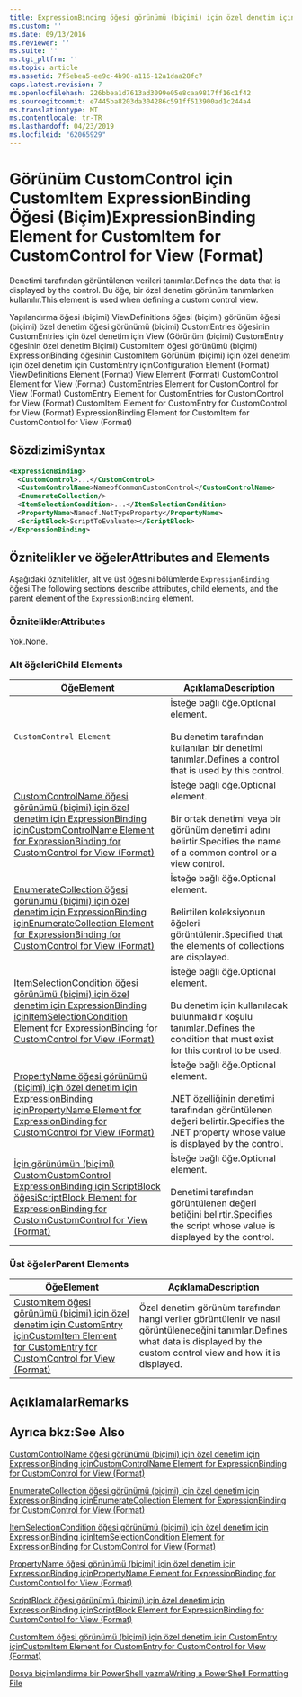 ```yaml
---
title: ExpressionBinding öğesi görünümü (biçimi) için özel denetim için CustomItem için | Microsoft Docs
ms.custom: ''
ms.date: 09/13/2016
ms.reviewer: ''
ms.suite: ''
ms.tgt_pltfrm: ''
ms.topic: article
ms.assetid: 7f5ebea5-ee9c-4b90-a116-12a1daa28fc7
caps.latest.revision: 7
ms.openlocfilehash: 226bbea1d7613ad3099e05e8caa9817ff16c1f42
ms.sourcegitcommit: e7445ba8203da304286c591ff513900ad1c244a4
ms.translationtype: MT
ms.contentlocale: tr-TR
ms.lasthandoff: 04/23/2019
ms.locfileid: "62065929"
---
```

# <a name="expressionbinding-element-for-customitem-for-customcontrol-for-view-format"></a><span data-ttu-id="33c31-102">Görünüm CustomControl için CustomItem ExpressionBinding Öğesi (Biçim)</span><span class="sxs-lookup"><span data-stu-id="33c31-102">ExpressionBinding Element for CustomItem for CustomControl for View (Format)</span></span>

<span data-ttu-id="33c31-103">Denetimi tarafından görüntülenen verileri tanımlar.</span><span class="sxs-lookup"><span data-stu-id="33c31-103">Defines the data that is displayed by the control.</span></span> <span data-ttu-id="33c31-104">Bu öğe, bir özel denetim görünüm tanımlarken kullanılır.</span><span class="sxs-lookup"><span data-stu-id="33c31-104">This element is used when defining a custom control view.</span></span>

<span data-ttu-id="33c31-105">Yapılandırma öğesi (biçimi) ViewDefinitions öğesi (biçimi) görünüm öğesi (biçimi) özel denetim öğesi görünümü (biçimi) CustomEntries öğesinin CustomEntries için özel denetim için View (Görünüm (biçimi) CustomEntry öğesinin özel denetim Biçimi) CustomItem öğesi görünümü (biçimi) ExpressionBinding öğesinin CustomItem Görünüm (biçimi) için özel denetim için özel denetim için CustomEntry için</span><span class="sxs-lookup"><span data-stu-id="33c31-105">Configuration Element (Format) ViewDefinitions Element (Format) View Element (Format) CustomControl Element for View (Format) CustomEntries Element for CustomControl for View (Format) CustomEntry Element for CustomEntries for CustomControl for View (Format) CustomItem Element for CustomEntry for CustomControl for View (Format) ExpressionBinding Element for CustomItem for CustomControl for View (Format)</span></span>

## <a name="syntax"></a><span data-ttu-id="33c31-106">Sözdizimi</span><span class="sxs-lookup"><span data-stu-id="33c31-106">Syntax</span></span>

```xml
<ExpressionBinding>
  <CustomControl>...</CustomControl>
  <CustomControlName>NameofCommonCustomControl</CustomControlName>
  <EnumerateCollection/>
  <ItemSelectionCondition>...</ItemSelectionCondition>
  <PropertyName>Nameof.NetTypeProperty</PropertyName>
  <ScriptBlock>ScriptToEvaluate></ScriptBlock>
</ExpressionBinding>
```

## <a name="attributes-and-elements"></a><span data-ttu-id="33c31-107">Öznitelikler ve öğeler</span><span class="sxs-lookup"><span data-stu-id="33c31-107">Attributes and Elements</span></span>

<span data-ttu-id="33c31-108">Aşağıdaki öznitelikler, alt ve üst öğesini bölümlerde `ExpressionBinding` öğesi.</span><span class="sxs-lookup"><span data-stu-id="33c31-108">The following sections describe attributes, child elements, and the parent element of the `ExpressionBinding` element.</span></span>

### <a name="attributes"></a><span data-ttu-id="33c31-109">Öznitelikler</span><span class="sxs-lookup"><span data-stu-id="33c31-109">Attributes</span></span>

<span data-ttu-id="33c31-110">Yok.</span><span class="sxs-lookup"><span data-stu-id="33c31-110">None.</span></span>

### <a name="child-elements"></a><span data-ttu-id="33c31-111">Alt öğeleri</span><span class="sxs-lookup"><span data-stu-id="33c31-111">Child Elements</span></span>

|<span data-ttu-id="33c31-112">Öğe</span><span class="sxs-lookup"><span data-stu-id="33c31-112">Element</span></span>|<span data-ttu-id="33c31-113">Açıklama</span><span class="sxs-lookup"><span data-stu-id="33c31-113">Description</span></span>|
|-------------|-----------------|
|`CustomControl Element`|<span data-ttu-id="33c31-114">İsteğe bağlı öğe.</span><span class="sxs-lookup"><span data-stu-id="33c31-114">Optional element.</span></span><br /><br /> <span data-ttu-id="33c31-115">Bu denetim tarafından kullanılan bir denetimi tanımlar.</span><span class="sxs-lookup"><span data-stu-id="33c31-115">Defines a control that is used by this control.</span></span>|
|[<span data-ttu-id="33c31-116">CustomControlName öğesi görünümü (biçimi) için özel denetim için ExpressionBinding için</span><span class="sxs-lookup"><span data-stu-id="33c31-116">CustomControlName Element for ExpressionBinding for CustomControl for View (Format)</span></span>](./customcontrolname-element-for-expressionbinding-for-customcontrol-for-view-format.md)|<span data-ttu-id="33c31-117">İsteğe bağlı öğe.</span><span class="sxs-lookup"><span data-stu-id="33c31-117">Optional element.</span></span><br /><br /> <span data-ttu-id="33c31-118">Bir ortak denetimi veya bir görünüm denetimi adını belirtir.</span><span class="sxs-lookup"><span data-stu-id="33c31-118">Specifies the name of a common control or a view control.</span></span>|
|[<span data-ttu-id="33c31-119">EnumerateCollection öğesi görünümü (biçimi) için özel denetim için ExpressionBinding için</span><span class="sxs-lookup"><span data-stu-id="33c31-119">EnumerateCollection Element for ExpressionBinding for CustomControl for View (Format)</span></span>](./enumeratecollection-element-for-expressionbinding-for-customcontrol-for-view-format.md)|<span data-ttu-id="33c31-120">İsteğe bağlı öğe.</span><span class="sxs-lookup"><span data-stu-id="33c31-120">Optional element.</span></span><br /><br /> <span data-ttu-id="33c31-121">Belirtilen koleksiyonun öğeleri görüntülenir.</span><span class="sxs-lookup"><span data-stu-id="33c31-121">Specified that the elements of collections are displayed.</span></span>|
|[<span data-ttu-id="33c31-122">ItemSelectionCondition öğesi görünümü (biçimi) için özel denetim için ExpressionBinding için</span><span class="sxs-lookup"><span data-stu-id="33c31-122">ItemSelectionCondition Element for ExpressionBinding for CustomControl for View (Format)</span></span>](./itemselectioncondition-element-for-expressionbinding-for-customcontrol-format.md)|<span data-ttu-id="33c31-123">İsteğe bağlı öğe.</span><span class="sxs-lookup"><span data-stu-id="33c31-123">Optional element.</span></span><br /><br /> <span data-ttu-id="33c31-124">Bu denetim için kullanılacak bulunmalıdır koşulu tanımlar.</span><span class="sxs-lookup"><span data-stu-id="33c31-124">Defines the condition that must exist for this control to be used.</span></span>|
|[<span data-ttu-id="33c31-125">PropertyName öğesi görünümü (biçimi) için özel denetim için ExpressionBinding için</span><span class="sxs-lookup"><span data-stu-id="33c31-125">PropertyName Element for ExpressionBinding for CustomControl for View (Format)</span></span>](./propertyname-element-for-expressionbinding-for-customcontrol-for-view-format.md)|<span data-ttu-id="33c31-126">İsteğe bağlı öğe.</span><span class="sxs-lookup"><span data-stu-id="33c31-126">Optional element.</span></span><br /><br /> <span data-ttu-id="33c31-127">.NET özelliğinin denetimi tarafından görüntülenen değeri belirtir.</span><span class="sxs-lookup"><span data-stu-id="33c31-127">Specifies the .NET property whose value is displayed by the control.</span></span>|
|[<span data-ttu-id="33c31-128">İçin görünümün (biçimi) CustomCustomControl ExpressionBinding için ScriptBlock öğesi</span><span class="sxs-lookup"><span data-stu-id="33c31-128">ScriptBlock Element for ExpressionBinding for CustomCustomControl for View (Format)</span></span>](./scriptblock-element-for-expressionbinding-for-customcontrol-for-view-format.md)|<span data-ttu-id="33c31-129">İsteğe bağlı öğe.</span><span class="sxs-lookup"><span data-stu-id="33c31-129">Optional element.</span></span><br /><br /> <span data-ttu-id="33c31-130">Denetimi tarafından görüntülenen değeri betiğini belirtir.</span><span class="sxs-lookup"><span data-stu-id="33c31-130">Specifies the script whose value is displayed by the control.</span></span>|

### <a name="parent-elements"></a><span data-ttu-id="33c31-131">Üst öğeler</span><span class="sxs-lookup"><span data-stu-id="33c31-131">Parent Elements</span></span>

|<span data-ttu-id="33c31-132">Öğe</span><span class="sxs-lookup"><span data-stu-id="33c31-132">Element</span></span>|<span data-ttu-id="33c31-133">Açıklama</span><span class="sxs-lookup"><span data-stu-id="33c31-133">Description</span></span>|
|-------------|-----------------|
|[<span data-ttu-id="33c31-134">CustomItem öğesi görünümü (biçimi) için özel denetim için CustomEntry için</span><span class="sxs-lookup"><span data-stu-id="33c31-134">CustomItem Element for CustomEntry for CustomControl for View (Format)</span></span>](./customitem-element-for-customentry-for-customcontrol-for-view-format.md)|<span data-ttu-id="33c31-135">Özel denetim görünüm tarafından hangi veriler görüntülenir ve nasıl görüntüleneceğini tanımlar.</span><span class="sxs-lookup"><span data-stu-id="33c31-135">Defines what data is displayed by the custom control view and how it is displayed.</span></span>|

## <a name="remarks"></a><span data-ttu-id="33c31-136">Açıklamalar</span><span class="sxs-lookup"><span data-stu-id="33c31-136">Remarks</span></span>

## <a name="see-also"></a><span data-ttu-id="33c31-137">Ayrıca bkz:</span><span class="sxs-lookup"><span data-stu-id="33c31-137">See Also</span></span>

[<span data-ttu-id="33c31-138">CustomControlName öğesi görünümü (biçimi) için özel denetim için ExpressionBinding için</span><span class="sxs-lookup"><span data-stu-id="33c31-138">CustomControlName Element for ExpressionBinding for CustomControl for View (Format)</span></span>](./customcontrolname-element-for-expressionbinding-for-customcontrol-for-view-format.md)

[<span data-ttu-id="33c31-139">EnumerateCollection öğesi görünümü (biçimi) için özel denetim için ExpressionBinding için</span><span class="sxs-lookup"><span data-stu-id="33c31-139">EnumerateCollection Element for ExpressionBinding for CustomControl for View (Format)</span></span>](./enumeratecollection-element-for-expressionbinding-for-customcontrol-for-view-format.md)

[<span data-ttu-id="33c31-140">ItemSelectionCondition öğesi görünümü (biçimi) için özel denetim için ExpressionBinding için</span><span class="sxs-lookup"><span data-stu-id="33c31-140">ItemSelectionCondition Element for ExpressionBinding for CustomControl for View (Format)</span></span>](./itemselectioncondition-element-for-expressionbinding-for-customcontrol-format.md)

[<span data-ttu-id="33c31-141">PropertyName öğesi görünümü (biçimi) için özel denetim için ExpressionBinding için</span><span class="sxs-lookup"><span data-stu-id="33c31-141">PropertyName Element for ExpressionBinding for CustomControl for View (Format)</span></span>](./propertyname-element-for-expressionbinding-for-customcontrol-for-view-format.md)

[<span data-ttu-id="33c31-142">ScriptBlock öğesi görünümü (biçimi) için özel denetim için ExpressionBinding için</span><span class="sxs-lookup"><span data-stu-id="33c31-142">ScriptBlock Element for ExpressionBinding for CustomControl for View (Format)</span></span>](./scriptblock-element-for-expressionbinding-for-customcontrol-for-view-format.md)

[<span data-ttu-id="33c31-143">CustomItem öğesi görünümü (biçimi) için özel denetim için CustomEntry için</span><span class="sxs-lookup"><span data-stu-id="33c31-143">CustomItem Element for CustomEntry for CustomControl for View (Format)</span></span>](./customitem-element-for-customentry-for-customcontrol-for-view-format.md)

[<span data-ttu-id="33c31-144">Dosya biçimlendirme bir PowerShell yazma</span><span class="sxs-lookup"><span data-stu-id="33c31-144">Writing a PowerShell Formatting File</span></span>](./writing-a-powershell-formatting-file.md)
